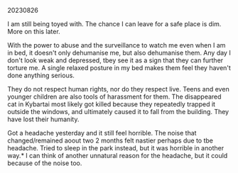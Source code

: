 20230826

I am still being toyed with. The chance I can leave for a safe place is dim. More on this later.

With the power to abuse and the surveillance to watch me even when I am in bed, it doesn't only dehumanise me, but also dehumanise them. Any day I don't look weak and depressed, tbey see it as a sign that they can further torture me. A single relaxed posture in my bed makes them feel they haven't done anything serious.

They do not respect human rights, nor do they respect live. Teens and even younger children are also tools of harassment for them. The disappeared cat in Kybartai most likely got killed because they repeatedly trapped it outside the windows, and ultimately caused it to fall from the building. They have lost their humanity.


Got a headache yesterday and it still feel horrible. The noise that changed/remained aoout two 2 months felt nastier perhaps due to tbe headache. Tried to sleep in the park instead, but it was horrible in another way.*
I can think of another unnatural reason for the headache, but it could because of the noise too.
